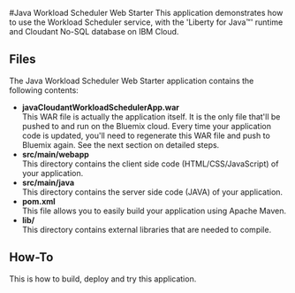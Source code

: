 #Java Workload Scheduler Web Starter
This application demonstrates how to use the Workload Scheduler service, with the 'Liberty for Java™' runtime and Cloudant No-SQL database on IBM Cloud.

## Files
The Java Workload Scheduler Web Starter application contains the following contents:
- **javaCloudantWorkloadSchedulerApp.war**  
    This WAR file is actually the application itself. It is the only file that'll be pushed to and run on the Bluemix cloud. Every time your application code is updated, you'll need to regenerate this WAR file and push to Bluemix again. See the next section on detailed steps.
- **src/main/webapp**  
    This directory contains the client side code (HTML/CSS/JavaScript) of your application.
- **src/main/java**  
    This directory contains the server side code (JAVA) of your application.
- **pom.xml**  
    This file allows you to easily build your application using Apache Maven.
- **lib/**  
    This directory contains external libraries that are needed to compile. 
    
## How-To
This is how to build, deploy and try this application.